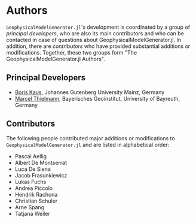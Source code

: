 # Authors

`GeophysicalModelGenerator.jl`'s development is coordinated by a group of *principal developers*,
who are also its main contributors and who can be contacted in case of
questions about GeophysicalModelGenerator.jl. In addition, there are *contributors* who have
provided substantial additions or modifications. Together, these two groups form
"The GeophysicalModelGenerator.jl Authors".

## Principal Developers
* [Boris Kaus](https://www.geosciences.uni-mainz.de/geophysics-and-geodynamics/team/univ-prof-dr-boris-kaus/),
  Johannes Gutenberg University Mainz, Germany
* [Marcel Thielmann](https://quakeid.github.io/author/marcel-thielmann/),
  Bayerisches Geoinstitut, University of Bayreuth, Germany


## Contributors
The following people contributed major additions or modifications to `GeophysicalModelGenerator.jl` and are listed in alphabetical order:

* Pascal Aellig
* Albert De Montserrat
* Luca De Siena
* Jacob Frasunkiewicz
* Lukas Fuchs
* Andrea Piccolo
* Hendrik Rachona
* Christian Schuler
* Arne Spang
* Tatjana Weiler

